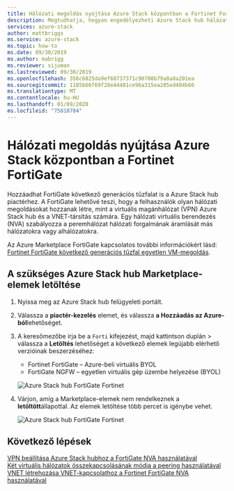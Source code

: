 ```yaml
---
title: Hálózati megoldás nyújtása Azure Stack központban a Fortinet FortiGate | Microsoft Docs
description: Megtudhatja, hogyan engedélyezheti Azure Stack hub hálózati megoldását a Fortinet FortiGate
services: azure-stack
author: mattbriggs
ms.service: azure-stack
ms.topic: how-to
ms.date: 09/30/2019
ms.author: mabrigg
ms.reviewer: sijuman
ms.lastreviewed: 09/30/2019
ms.openlocfilehash: 356c6825da9ef60737371c90700b79a8a8a201ea
ms.sourcegitcommit: 1185b66f69f28e44481ce96a315ea285ed404b66
ms.translationtype: MT
ms.contentlocale: hu-HU
ms.lasthandoff: 01/09/2020
ms.locfileid: "75810784"
---
```

# <a name="offer-a-network-solution-in-azure-stack-hub-with-fortinet-fortigate"></a>Hálózati megoldás nyújtása Azure Stack központban a Fortinet FortiGate

Hozzáadhat FortiGate következő generációs tűzfalat is a Azure Stack hub piactérhez. A FortiGate lehetővé teszi, hogy a felhasználók olyan hálózati megoldásokat hozzanak létre, mint a virtuális magánhálózat (VPN) Azure Stack hub és a VNET-társítás számára. Egy hálózati virtuális berendezés (NVA) szabályozza a peremhálózat hálózati forgalmának áramlását más hálózatokra vagy alhálózatokra. 

Az Azure Marketplace FortiGate kapcsolatos további információkért lásd: [Fortinet FortiGate következő generációs tűzfal egyetlen VM-megoldás](https://azuremarketplace.microsoft.com/marketplace/apps/fortinet.fortinet-FortiGate-singlevm).

## <a name="download-the-required-azure-stack-hub-marketplace-items"></a>A szükséges Azure Stack hub Marketplace-elemek letöltése

1.  Nyissa meg az Azure Stack hub felügyeleti portált.

2.  Válassza a **piactér-kezelés** elemet, és válassza **a Hozzáadás az Azure-ból**lehetőséget.

3. A keresőmezőbe írja be a `Forti` kifejezést, majd kattintson duplán > válassza a **Letöltés** lehetőséget a következő elemek legújabb elérhető verzióinak beszerzéséhez: 
    - Fortinet FortiGate – Azure-beli virtuális BYOL
    - FortiGate NGFW – egyetlen virtuális gép üzembe helyezése (BYOL)

    ![Azure Stack hub FortiGate Fortinet](./media/azure-stack-network-solutions-enable/azure-stack-marketplace-FortiGate-fortinet.png)

2.  Várjon, amíg a Marketplace-elemek nem rendelkeznek a **letöltött**állapottal. Az elemek letöltése több percet is igénybe vehet.

    ![Azure Stack hub FortiGate Fortinet](./media/azure-stack-network-solutions-enable/image4.png)

## <a name="next-steps"></a>Következő lépések

[VPN beállítása Azure Stack hubhoz a FortiGate NVA használatával](../user/azure-stack-network-howto-vnet-to-onprem.md)  
[Két virtuális hálózatok összekapcsolásának módja a peering használatával](../user/azure-stack-network-howto-vnet-to-vnet.md)  
[VNET létrehozása VNET-kapcsolathoz a Fortinet FortiGate NVA használatával](../user/azure-stack-network-howto-vnet-to-vnet-stacks.md)  
